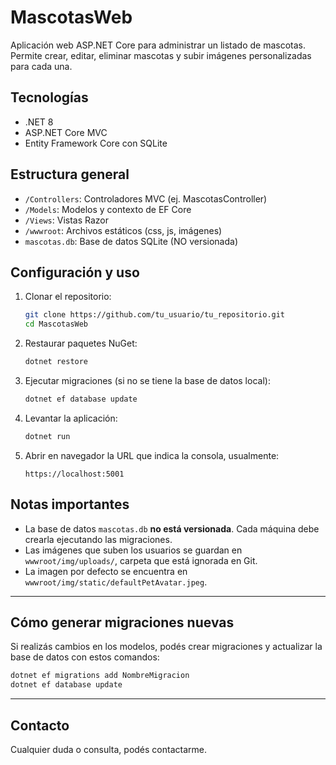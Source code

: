 
# MascotasWeb

Aplicación web ASP.NET Core para administrar un listado de mascotas. Permite crear, editar, eliminar mascotas y subir imágenes personalizadas para cada una.

## Tecnologías

- .NET 8  
- ASP.NET Core MVC  
- Entity Framework Core con SQLite  

## Estructura general

- `/Controllers`: Controladores MVC (ej. MascotasController)  
- `/Models`: Modelos y contexto de EF Core  
- `/Views`: Vistas Razor  
- `/wwwroot`: Archivos estáticos (css, js, imágenes)  
- `mascotas.db`: Base de datos SQLite (NO versionada)  

## Configuración y uso

1. Clonar el repositorio:

   ```bash
   git clone https://github.com/tu_usuario/tu_repositorio.git
   cd MascotasWeb
   ```

2. Restaurar paquetes NuGet:

   ```bash
   dotnet restore
   ```

3. Ejecutar migraciones (si no se tiene la base de datos local):

   ```bash
   dotnet ef database update
   ```

4. Levantar la aplicación:

   ```bash
   dotnet run
   ```

5. Abrir en navegador la URL que indica la consola, usualmente:

   ```
   https://localhost:5001
   ```

## Notas importantes

- La base de datos `mascotas.db` **no está versionada**. Cada máquina debe crearla ejecutando las migraciones.  
- Las imágenes que suben los usuarios se guardan en `wwwroot/img/uploads/`, carpeta que está ignorada en Git.  
- La imagen por defecto se encuentra en `wwwroot/img/static/defaultPetAvatar.jpeg`.  

---

## Cómo generar migraciones nuevas

Si realizás cambios en los modelos, podés crear migraciones y actualizar la base de datos con estos comandos:

```bash
dotnet ef migrations add NombreMigracion
dotnet ef database update
```

---

## Contacto

Cualquier duda o consulta, podés contactarme.
